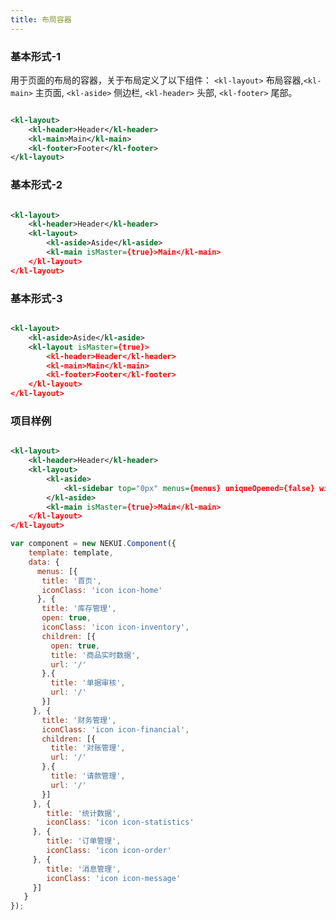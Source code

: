 ```yaml
---
title: 布局容器
---
```


<!-- demo_start -->
### 基本形式-1
用于页面的布局的容器，关于布局定义了以下组件：
`<kl-layout>` 布局容器,`<kl-main>` 主页面, `<kl-aside>` 侧边栏, `<kl-header>` 头部, `<kl-footer>` 尾部。

<div class="m-example m-example-1"></div>
<style>
    .m-example { overflow: hidden; }
    .m-example .kl-main { line-height: 160px; }
    .m-example-1 .kl-header, .m-example-1 .kl-footer, .m-example-2 .kl-header, .m-example-2 .kl-footer, .m-example-3 .kl-header, .m-example-3 .kl-footer { background: #ccc; color: #666; }
    .m-example .kl-header, .m-example .kl-footer, .m-example .kl-main { text-align: center; }
</style>

```xml
<kl-layout>
    <kl-header>Header</kl-header>
    <kl-main>Main</kl-main>
    <kl-footer>Footer</kl-footer>
</kl-layout>
```

<!-- demo_end -->

<!-- demo_start -->
### 基本形式-2

<div class="m-example m-example-2"></div>
<style>
    .m-example .kl-main { line-height: 160px; }
    .m-example-2 .kl-aside { line-height: 200px; }
</style>

```xml
<kl-layout>
    <kl-header>Header</kl-header>
    <kl-layout>
        <kl-aside>Aside</kl-aside>
        <kl-main isMaster={true}>Main</kl-main>
    </kl-layout>
</kl-layout>
```

<!-- demo_end -->

<!-- demo_start -->
### 基本形式-3

<div class="m-example m-example-3"></div>
<style>
    .m-example .kl-main { line-height: 160px; }
    .m-example-3 .kl-aside { line-height: 320px; }
    .m-example-2 .kl-aside, .m-example-3 .kl-aside {
        text-align: center;
    }
</style>

```xml
<kl-layout>
    <kl-aside>Aside</kl-aside>
    <kl-layout isMaster={true}>
        <kl-header>Header</kl-header>
        <kl-main>Main</kl-main>
        <kl-footer>Footer</kl-footer>
    </kl-layout>
</kl-layout>
```

<!-- demo_end -->

<!-- demo_start -->
### 项目样例

<div class="m-example m-example-4"></div>
<style>
    .m-example .kl-main { line-height: 160px; }
    .m-example-4 .kl-aside {
        position:relative;
        height: 500px;
        background: #eaedf3;
    }
    .demo-main {
        position:relative;
        height: 500px;
        background: #eaedf3;
    }
    .demo-head {
        box-sizing: border-box;
        height: 60px;
        background: #22354a;
        padding: 13px 30px;
        font-size: 18px;
        color: #fff;
    }

    .grid-item .kl-menu { padding: 0; }
</style>

```xml
<kl-layout>
    <kl-header>Header</kl-header>
    <kl-layout>
        <kl-aside>
            <kl-sidebar top="0px" menus={menus} uniqueOpened={false} width="200px" />
        </kl-aside>
        <kl-main isMaster={true}>Main</kl-main>
    </kl-layout>
</kl-layout>
```

```javascript
var component = new NEKUI.Component({
    template: template,
    data: {
      menus: [{
       title: '首页',
       iconClass: 'icon icon-home'
      }, {
       title: '库存管理',
       open: true,
       iconClass: 'icon icon-inventory',
       children: [{
         open: true,
         title: '商品实时数据',
         url: '/'
       },{
         title: '单据审核',
         url: '/'
       }]
     }, {
       title: '财务管理',
       iconClass: 'icon icon-financial',
       children: [{
         title: '对账管理',
         url: '/'
       },{
         title: '请款管理',
         url: '/'
       }]
     }, {
        title: '统计数据',
        iconClass: 'icon icon-statistics'
     }, {
        title: '订单管理',
        iconClass: 'icon icon-order'
     }, {
        title: '消息管理',
        iconClass: 'icon icon-message'
     }]
   }
});
```

<!-- demo_end -->
